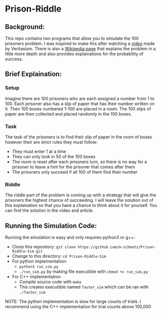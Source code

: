 # Prison-Riddle


## Background:
This repo contains two programs that allow you to simulate the 100 prisoners problem. I was inspired to make this after watching a [video](https://youtu.be/iSNsgj1OCLA) made by Veritasium. There is also a [Wikipedia page](https://en.wikipedia.org/wiki/100_prisoners_problem) that explains the problem in a little more depth and also provides explainations for the probability of success.


## Brief Explaination:
### Setup
Imagine there are 100 prisoners who are each assigned a number from 1 to 100. Each prisoner also has a slip of paper that has their number written on it. Then 100 boxes numbered 1-100 are placed in a room. The 100 slips of paper are then collected and placed randomly in the 100 boxes.


### Task
The task of the prisoners is to find their slip of paper in the room of boxes however their are strict rules they must follow:
- They must enter 1 at a time
- They can only look in 50 of the 100 boxes
- The room is reset after each prisoners turn, so there is no way for a prisoner to leave a hint for the prisoner that comes after them
- The prisoners only succeed if all 100 of them find their number
 
 
### Riddle
The riddle part of the problem is coming up with a strategy that will give the prisoners the highest chance of succeeding. I will leave the solution out of this explaination so that you have a chance to think about it for yourself. You can find the solution in the video and article.


## Running the Simulation Code:
Running the simulation is easy and only requires python3 or g++:
- Clone this repository: `git clone https://github.com/m-schmutz/Prison-Riddle-Sim.git`
- Change to this directory: `cd Prison-Riddle-Sim`
- For python implementation: 
    - `python3 run_sim.py` 
    - `./run_sim.py` by making file executible with `chmod +x run_sim.py`
- For C++ implementation
    - Compile source code with `make`
    - This creates executible named `faster_sim` which can be ran with `./faster_sim`


NOTE: The python implementation is slow for large counts of trials. I recommend using the C++ implementation for trial counts above 100,000

